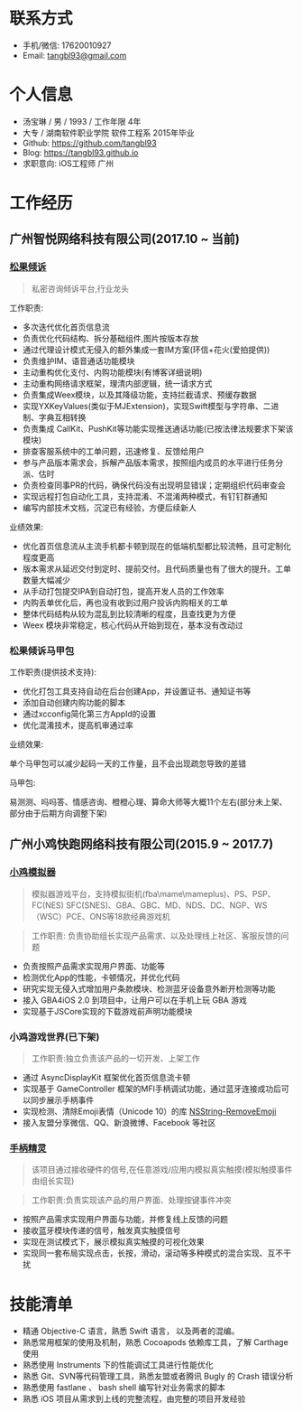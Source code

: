 # 联系方式

- 手机/微信: 17620010927
- Email: tangbl93@gmail.com

# 个人信息

- 汤宝琳 / 男 / 1993 / 工作年限 4年
- 大专 / 湖南软件职业学院 软件工程系 2015年毕业
- Github: https://github.com/tangbl93
- Blog: https://tangbl93.github.io
- 求职意向: iOS工程师 广州

# 工作经历

## 广州智悦网络科技有限公司(2017.10 ~ 当前)

### [松果倾诉](https://itunes.apple.com/cn/app//id1223389923?mt=8)

> 私密咨询倾诉平台,行业龙头

工作职责:

- 多次迭代优化首页信息流
- 负责优化代码结构、拆分基础组件,图片按版本存放
- 通过代理设计模式无侵入的额外集成一套IM方案(环信+花火(爱拍提供))
- 负责维护IM、语音通话功能模块
- 主动重构优化支付、内购功能模块(有博客详细说明)
- 主动重构网络请求框架，理清内部逻辑，统一请求方式
- 负责集成Weex模块，以及其降级功能，支持拦截请求、预缓存数据
- 实现YXKeyValues(类似于MJExtension)，实现Swift模型与字符串、二进制、字典互相转换
- 负责集成 CallKit、PushKit等功能实现推送通话功能(已按法律法规要求下架该模块)
- 排查客服系统中的工单问题，迅速修复、反馈给用户
- 参与产品版本需求会，拆解产品版本需求，按照组内成员的水平进行任务分派、估时
- 负责检查同事PR的代码，确保代码没有出现明显错误；定期组织代码审查会
- 实现远程打包自动化工具，支持混淆、不混淆两种模式，有钉钉群通知
- 编写内部技术文档，沉淀已有经验，方便后续新人

业绩效果:

- 优化首页信息流从主流手机都卡顿到现在的低端机型都比较流畅，且可定制化程度更高
- 版本需求从延迟交付到定时、提前交付。且代码质量也有了很大的提升。工单数量大幅减少
- 从手动打包提交IPA到自动打包，提高开发人员的工作效率
- 内购丢单优化后，再也没有收到过用户投诉内购相关的工单
- 整体代码结构从较为混乱到比较清晰的程度，且查找更为方便
- Weex 模块非常稳定，核心代码从开始到现在，基本没有改动过

### 松果倾诉马甲包

工作职责(提供技术支持):

- 优化打包工具支持自动在后台创建App，并设置证书、通知证书等
- 添加自动创建内购功能的脚本
- 通过xcconfig简化第三方AppId的设置
- 优化混淆技术，提高机审通过率

业绩效果: 

单个马甲包可以减少起码一天的工作量，且不会出现疏忽导致的差错

马甲包: 

易测测、吗吗答、情感咨询、橙橙心理、算命大师等大概11个左右(部分未上架、部分由于后期方向调整下架)


## 广州小鸡快跑网络科技有限公司(2015.9 ~ 2017.7) 

### [小鸡模拟器](http://www.xiaoji001.com/)

> 模拟器游戏平台，支持模拟街机(fba\mame\mameplus)、PS、PSP、FC(NES) SFC(SNES)、GBA、GBC、MD、NDS、DC、NGP、WS（WSC）PCE、ONS等18款经典游戏机

> 工作职责: 负责协助组长实现产品需求、以及处理线上社区、客服反馈的问题

- 负责按照产品需求实现用户界面、功能等
- 检测优化App的性能，卡顿情况，并优化代码
- 研究实现无侵入式增加用户条款模块、检测蓝牙设备意外断开检测等功能
- 接入 GBA4iOS 2.0 到项目中，让用户可以在手机上玩 GBA 游戏
- 实现基于JSCore实现的下载游戏前声明功能模块

### 小鸡游戏世界(已下架)

> 工作职责:独立负责该产品的一切开发、上架工作

- 通过 AsyncDisplayKit 框架优化首页信息流卡顿
- 实现基于 GameController 框架的MFI手柄调试功能，通过蓝牙连接成功后可以同步展示手柄事件
- 实现检测、清除Emoji表情（Unicode 10）的库 [NSString-RemoveEmoji](https://github.com/tangbl93/NSString-RemoveEmoji)
- 接入友盟分享微信、QQ、新浪微博、Facebook 等社区

### [手柄精灵](http://www.xiaoji.com/help/iosjl/2222.html)

> 该项目通过接收硬件的信号,在任意游戏/应用内模拟真实触摸(模拟触摸事件由组长实现)

> 工作职责:负责实现该产品的用户界面、处理按键事件冲突

- 按照产品需求实现用户界面与功能，并修复线上反馈的问题
- 接收蓝牙模块传递的信号，触发真实触摸信号
- 实现在测试模式下，展示模拟真实触摸的可视化效果
- 实现同一套布局实现点击，长按，滑动，滚动等多种模式的混合实现、互不干扰

# 技能清单

- 精通 Objective-C 语言，熟悉 Swift 语言， 以及两者的混编。
- 熟悉常用框架的使用及机制，熟悉 Cocoapods 依赖库工具，了解 Carthage 使用
- 熟悉使用 Instruments 下的性能调试工具进行性能优化
- 熟悉 Git、SVN等代码管理工具，熟悉友盟或者腾讯 Bugly 的 Crash 错误分析
- 熟悉使用 fastlane 、 bash shell  编写针对业务需求的脚本
- 熟悉 iOS 项目从需求到上线的完整流程，由完整的项目开发经验



